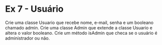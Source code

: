 # Ex 7 - Usuário 

Crie uma classe Usuario que recebe nome, e-mail, senha e um booleano chamado admin. Crie uma classe Admin que extende a classe Usuario e altera o valor booleano. Crie um método isAdmin que checa se o usuário é administrador ou não.